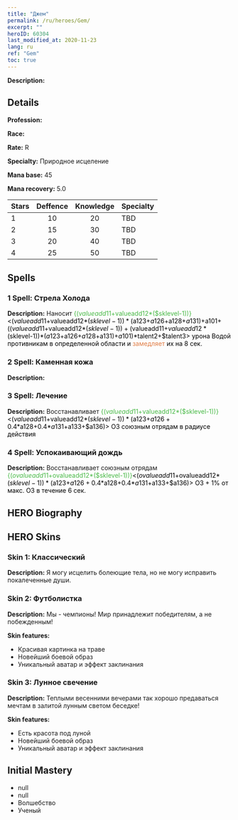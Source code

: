 ```yaml
---
title: "Джем"
permalink: /ru/heroes/Gem/
excerpt: ""
heroID: 60304
last_modified_at: 2020-11-23
lang: ru
ref: "Gem"
toc: true
---
```

 **Description:** 
## Details
 **Profession:** 

 **Race:** 

 **Rate:** R

 **Specialty:** Природное исцеление

 **Mana base:** 45

 **Mana recovery:** 5.0


  | Stars   |    Deffence    |    Knowledge   |      Specialty     |
  |---------|:---------------:|:---------------:|--------------------|
  |    1    | 10 | 20 | TBD |
  |    2    | 15 | 30 | TBD |
  |    3    | 20 | 40 | TBD |
  |    4    | 25 | 50 | TBD |

## Spells
### 1 Spell: Стрела Холода
 **Description:** Наносит <span style="color: #48b946">{($valueadd11+$valueadd12*($sklevel-1))}<span style="color: black"><($valueadd11+$valueadd12*($sklevel-1))*($a123+$a126+$a128+$a131)+$a101+(($valueadd11+$valueadd12*($sklevel-1))+($valueadd11+$valueadd12*($sklevel-1))*($a123+$a126+$a128+$a131)+$a101)*$talent2+$talent3> урона Водой противникам в определенной области и <span style="color: #e07c44">замедляет<span style="color: black"> их на 8 сек.

### 2 Spell: Каменная кожа
 **Description:** 

### 3 Spell: Лечение
 **Description:** Восстанавливает <span style="color: #48b946">{($valueadd11+$valueadd12*($sklevel-1))}<span style="color: black"><($valueadd11+$valueadd12*($sklevel-1))*($a123+$a126+0.4*$a128+0.4*$a131+$a133+$a136)> ОЗ союзным отрядам в радиусе действия

### 4 Spell: Успокаивающий дождь
 **Description:** Восстанавливает союзным отрядам <span style="color: #48b946">{($ovalueadd11+$ovalueadd12*($sklevel-1))}<span style="color: black"><($ovalueadd11+$ovalueadd12*($sklevel-1))*($a123+$a126+0.4*$a128+0.4*$a131+$a133+$a136)> ОЗ + 1% от макс. ОЗ в течение 6 сек.


## HERO Biography

## HERO Skins
### Skin 1: **Классический**

 **Description:** Я могу исцелить болеющие тела, но не могу исправить покалеченные души.


### Skin 2: **Футболистка**

 **Description:** Мы - чемпионы! Мир принадлежит победителям, а не побежденным!

 **Skin features:** 

   - Красивая картинка на траве
   - Новейший боевой образ
   - Уникальный аватар и эффект заклинания

### Skin 3: **Лунное свечение**

 **Description:** Теплыми весенними вечерами так хорошо предаваться мечтам в залитой лунным светом беседке!  

 **Skin features:** 

   - Есть красота под луной
   - Новейший боевой образ
   - Уникальный аватар и эффект заклинания


## Initial Mastery
   - null
   - null
   - Волшебство
   - Ученый
